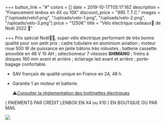 +++
button_link = "#"
colors = []
date = 2019-10-17T05:17:16Z
description = "Financement lenbox en 4X ou 10X"
discount_price = "995 T.T.C."
images = ["/uploads/velo1.png", "/uploads/velo-1.png", "/uploads/velo-2.png", "/uploads/velo-3.png"]
price = "1250€"
title = "Vélo électrique cadeaux🎁 de Noël 2022 🎄"

+++
Prix spécial Noël🎁🎄, super vélo électrique performant de très bonne qualité pour son petit prix : cadre tubulaire en aluminium aviation ; moteur roue 500 W de puissance en jante bâtons très robustes ; batterie cassette amovible en 48 V 10 AH ; sélectionneur 7 vitesses **SHIMANO** ; freins à disques 160 mm avant et arrière ; éclairage led avant et arrière ; porte-bagage confortable.

* SAV français de qualité unique en France en 24, 48 h.
* Garantie 1 an moteur et batterie.

  ⚠️[Consulter la réglementation des trottinettes électriques](https://app.forestry.io/sites/brejmxxqbsbeig/body-media//uploads/reglementation.pdf)

( PAIEMENTS PAR CRÉDIT LENBOX EN X4 ou X10 ) EN BOUTIQUE OU PAR MAIL

![](/uploads/sans-titre-6.png)